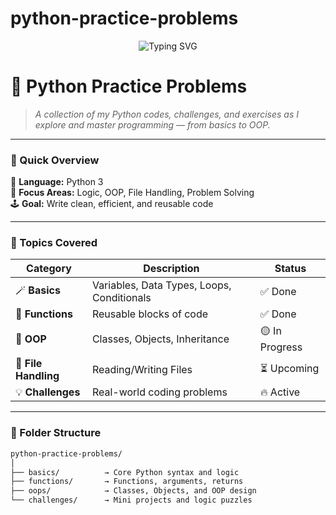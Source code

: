 # python-practice-problems<!-- Banner -->
<p align="center">
  <img src="https://readme-typing-svg.demolab.com?font=Fira+Code&pause=900&color=F7A11B&center=true&vCenter=true&width=435&lines=Python+Practice+Problems+🐍;Code+Every+Day+💻;Learn%2C+Build%2C+Improve+🔥" alt="Typing SVG" />
</p>

# 🐍 Python Practice Problems  

> _A collection of my Python codes, challenges, and exercises as I explore and master programming — from basics to OOP._

---

### 🚀 Quick Overview

📘 **Language:** Python 3  
🧠 **Focus Areas:** Logic, OOP, File Handling, Problem Solving  
🕹️ **Goal:** Write clean, efficient, and reusable code  

---

### 🧩 Topics Covered  

| Category | Description | Status |
|-----------|-------------|---------|
| 🪄 **Basics** | Variables, Data Types, Loops, Conditionals | ✅ Done |
| 🧰 **Functions** | Reusable blocks of code | ✅ Done |
| 🧱 **OOP** | Classes, Objects, Inheritance | 🟡 In Progress |
| 📂 **File Handling** | Reading/Writing Files | ⏳ Upcoming |
| 💡 **Challenges** | Real-world coding problems | 🔥 Active |

---

### 📁 Folder Structure  

```bash
python-practice-problems/
│
├── basics/          → Core Python syntax and logic
├── functions/       → Functions, arguments, returns
├── oops/            → Classes, Objects, and OOP design
└── challenges/      → Mini projects and logic puzzles
